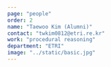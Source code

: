 ```yaml
---
page: "people"
order: 2
name: "Taewoo Kim (Alumni)"
contact: "twkim0812@etri.re.kr"
work: "procedural reasoning"
department: "ETRI"
image: "../static/basic.jpg"
---
```

